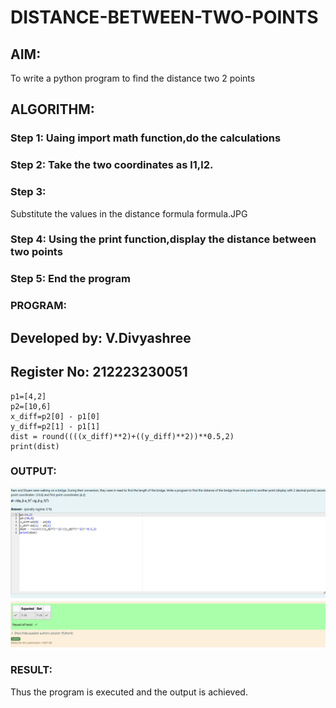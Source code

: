 # DISTANCE-BETWEEN-TWO-POINTS

## AIM:
To write a python program to find the distance two 2 points
## ALGORITHM:
### Step 1: Uaing import math function,do the calculations
### Step 2: Take the two coordinates as l1,l2.
### Step 3: 
Substitute the values in the distance formula  formula.JPG
### Step 4:  Using the print function,display the distance between two points
### Step 5: End the program
### PROGRAM:
## Developed by: V.Divyashree
## Register No: 212223230051
```
p1=[4,2]
p2=[10,6]
x_diff=p2[0] - p1[0]
y_diff=p2[1] - p1[1]
dist = round((((x_diff)**2)+((y_diff)**2))**0.5,2)
print(dist)
```
### OUTPUT:
![output](image.png)
### RESULT:
Thus the program is executed and the output is achieved.



  




